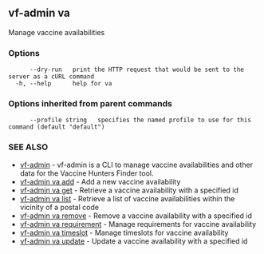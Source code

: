 ## vf-admin va

Manage vaccine availabilities

### Options

```
      --dry-run   print the HTTP request that would be sent to the server as a cURL command
  -h, --help      help for va
```

### Options inherited from parent commands

```
      --profile string   specifies the named profile to use for this command (default "default")
```

### SEE ALSO

* [vf-admin](vf-admin.md)	 - vf-admin is a CLI to manage vaccine availabilities and other data for the Vaccine Hunters Finder tool.
* [vf-admin va add](vf-admin_va_add.md)	 - Add a new vaccine availability
* [vf-admin va get](vf-admin_va_get.md)	 - Retrieve a vaccine availability with a specified id
* [vf-admin va list](vf-admin_va_list.md)	 - Retrieve a list of vaccine availabilities within the vicinity of a postal code
* [vf-admin va remove](vf-admin_va_remove.md)	 - Remove a vaccine availability with a specified id
* [vf-admin va requirement](vf-admin_va_requirement.md)	 - Manage requirements for vaccine availability
* [vf-admin va timeslot](vf-admin_va_timeslot.md)	 - Manage timeslots for vaccine availability
* [vf-admin va update](vf-admin_va_update.md)	 - Update a vaccine availability with a specified id

